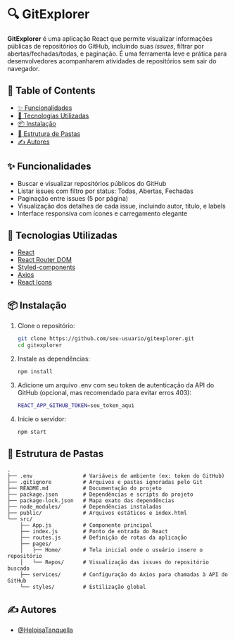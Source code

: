 # 🔍 GitExplorer

**GitExplorer** é uma aplicação React que permite visualizar informações públicas de repositórios do GitHub, incluindo suas _issues_, filtrar por abertas/fechadas/todas, e paginação. É uma ferramenta leve e prática para desenvolvedores acompanharem atividades de repositórios sem sair do navegador.

## 📝 **Table of Contents**

- [✨ Funcionalidades](#funcionalidades)
- [🚀 Tecnologias Utilizadas](#tecnologias-utilizadas)
- [📦 Instalação](#instalação)
- [📁 Estrutura de Pastas](#estrutura-de-pastas)
- [✍️ Autores](#autores)

## ✨ Funcionalidades <a name="funcionalidades"></a>

- Buscar e visualizar repositórios públicos do GitHub
- Listar issues com filtro por status: Todas, Abertas, Fechadas
- Paginação entre issues (5 por página)
- Visualização dos detalhes de cada issue, incluindo autor, título, e labels
- Interface responsiva com ícones e carregamento elegante

## 🚀 Tecnologias Utilizadas <a name="tecnologias-utilizadas"></a>

- [React](https://react.dev/)
- [React Router DOM](https://reactrouter.com/)
- [Styled-components](https://styled-components.com/)
- [Axios](https://axios-http.com/)
- [React Icons](https://react-icons.github.io/react-icons/)

## 📦 Instalação <a name="instalação"></a>

1. Clone o repositório:

   ```bash
   git clone https://github.com/seu-usuario/gitexplorer.git
   cd gitexplorer

   ```

2. Instale as dependências:

   ```bash
   npm install
   ```

3. Adicione um arquivo .env com seu token de autenticação da API do GitHub (opcional, mas recomendado para evitar erros 403):

   ```bash
   REACT_APP_GITHUB_TOKEN=seu_token_aqui
   ```

4. Inicie o servidor:
   ```bash
   npm start
   ```

## 📁 Estrutura de Pastas <a name="estrutura-de-pastas"></a>
    
    .
    ├── .env                # Variáveis de ambiente (ex: token do GitHub)
    ├── .gitignore          # Arquivos e pastas ignoradas pelo Git
    ├── README.md           # Documentação do projeto
    ├── package.json        # Dependências e scripts do projeto
    ├── package-lock.json   # Mapa exato das dependências
    ├── node_modules/       # Dependências instaladas
    ├── public/             # Arquivos estáticos e index.html
    └── src/
        ├── App.js          # Componente principal
        ├── index.js        # Ponto de entrada do React
        ├── routes.js       # Definição de rotas da aplicação
        ├── pages/
        │   ├── Home/       # Tela inicial onde o usuário insere o repositório
        │   └── Repos/      # Visualização das issues do repositório buscado
        ├── services/       # Configuração do Axios para chamadas à API do GitHub
        └── styles/         # Estilização global 

## **✍️ Autores** <a name="autores"></a>

- [@HeloisaTanquella](https://github.com/Heloisatanquella)